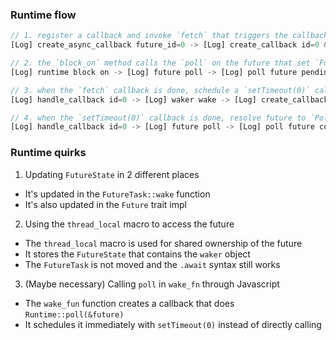 

### Runtime flow

```js
// 1. register a callback and invoke `fetch` that triggers the callback when is done
[Log] create_async_callback future_id=0 -> [Log] create_callback id=0 && [Log] js_invoke `fetch` id=0

// 2. the `block_on` method calls the `poll` on the future that set `FutureState` to `Pending(waker)`
[Log] runtime block on -> [Log] future poll -> [Log] poll future pending

// 3. when the `fetch` callback is done, schedule a `setTimeout(0)` callback that calls future poll
[Log] handle_callback id=0 -> [Log] waker wake -> [Log] create_callback id=2  && [Log] js_invoke `setTimeout(0)` id=0

// 4. when the `setTimeout(0)` callback is done, resolve future to `Poll::Ready(T)`
[Log] handle_callback id=0 -> [Log] future poll -> [Log] poll future completed
```


### Runtime quirks

1. Updating `FutureState` in 2 different places
  - It's updated in the `FutureTask::wake` function
  - It's also updated in the `Future` trait impl

2. Using the `thread_local` macro to access the future
  - The `thread_local` macro is used for shared ownership of the future
  - It stores the `FutureState` that contains the `waker` object
  - The `FutureTask` is not moved and the `.await` syntax still works

3. (Maybe necessary) Calling `poll` in `wake_fn` through Javascript
  - The `wake_fun` function creates a callback that does `Runtime::poll(&future)`
  - It schedules it immediately with `setTimeout(0)` instead of directly calling
